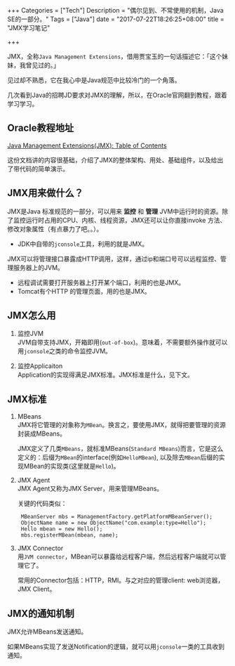 +++
Categories = ["Tech"]
Description = "偶尔见到、不常使用的机制，Java SE的一部分。"
Tags = ["Java"]
date = "2017-07-22T18:26:25+08:00"
title = "JMX学习笔记"

+++

JMX，全称`Java Management Extensions`，借用贾宝玉的一句话描述它：「这个妹妹，我曾见过的。」

见过却不熟悉，它在我心中是Java规范中比较冷门的一个角落。  

几次看到Java的招聘JD要求对JMX的理解，所以，在Oracle官网翻到教程，跟着学习学习。  

## Oracle教程地址  
[Java Management Extensions(JMX): Table of Contents](https://docs.oracle.com/javase/tutorial/jmx/TOC.html)  

这份文档讲的内容很基础，介绍了JMX的整体架构、用处、基础组件，以及给出了带代码的简单演示。  

## JMX用来做什么？  
JMX是Java 标准规范的一部分，可以用来 **监控** 和 **管理** JVM中运行时的资源。除了监控运行时占用的CPU、内核、线程资源，JMX还可以让你直接invoke 方法、修改对象属性（有点暴力了吧。。）。  
- JDK中自带的`jconsole`工具，利用的就是JMX。  

JMX可以将管理接口暴露成HTTP调用，这样，通过ip和端口号可以远程监控、管理服务器上的JVM。  
 - 远程调试需要打开服务器上打开某个端口，利用的也是JMX。  
 - Tomcat有个HTTP 的管理页面，用的也是JMX。  

## JMX怎么用  
1. 监控JVM  
   JVM自带支持JMX，开箱即用(`out-of-box`)。意味着，不需要额外操作就可以用`jconsole`之类的命令监控JVM。  

2. 监控Applicaiton  
   Application的实现得满足JMX标准。JMX标准是什么，见下文。   

## JMX标准  
1. MBeans  
   JMX将它管理的对象称为`MBean`。换言之，要使用JMX，就得把要管理的资源封装成MBeans。  

	JMX定义了几类`MBeans`，就标准MBeans(`Standard MBeans`)而言，它是这么定义的：后缀为`MBean`的interface(例如`HelloMBean`), 以及除去`MBean`后缀的实现MBean的实现类(这里就是`Hello`)。  

2. JMX Agent  
   JMX Agent又称为JMX Server，用来管理MBeans。  

	关键的代码类似：  
	
		MBeanServer mbs = ManagementFactory.getPlatformMBeanServer(); 
        ObjectName name = new ObjectName("com.example:type=Hello"); 
        Hello mbean = new Hello(); 
        mbs.registerMBean(mbean, name);

3. JMX Connector  
   用`JVM connector`，MBean可以暴露给远程客户端，然后远程客户端就可以管理它了。  

	常用的Connector包括：HTTP，RMI。与之对应的管理client: web浏览器，JMX Client。  

## JMX的通知机制  
JMX允许MBeans发送通知。  

如果MBeans实现了发送Notification的逻辑，就可以用`jconsole`一类的工具收到通知。  
